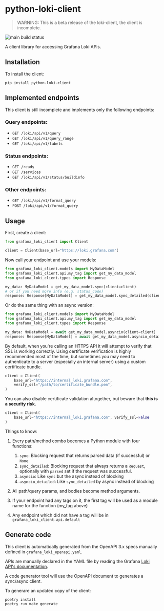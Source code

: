 # python-loki-client

> WARNING: This is a beta release of the loki-client, the client is incomplete.

![main build status](https://github.com/expobrain/python-loki-client/actions/workflows/main.yml/badge.svg?branch=main)

A client library for accessing Grafana Loki APIs.

## Installation

To install the client:

```shell
pip install python-loki-client
```

## Implemented endpoints

This client is still incomplete and implements only the following endpoints:

### Query endpoints:

- `GET /loki/api/v1/query`
- `GET /loki/api/v1/query_range`
- `GET /loki/api/v1/labels`

### Status endpoints:

- `GET /ready`
- `GET /services`
- `GET /loki/api/v1/status/buildinfo`

### Other endpoints:

- `GET /loki/api/v1/format_query`
- `POST /loki/api/v1/format_query`

## Usage

First, create a client:

```python
from grafana_loki_client import Client

client = Client(base_url="https://loki.grafana.com")
```

Now call your endpoint and use your models:

```python
from grafana_loki_client.models import MyDataModel
from grafana_loki_client.api.my_tag import get_my_data_model
from grafana_loki_client.types import Response

my_data: MyDataModel = get_my_data_model.sync(client=client)
# or if you need more info (e.g. status_code)
response: Response[MyDataModel] = get_my_data_model.sync_detailed(client=client)
```

Or do the same thing with an async version:

```python
from grafana_loki_client.models import MyDataModel
from grafana_loki_client.api.my_tag import get_my_data_model
from grafana_loki_client.types import Response

my_data: MyDataModel = await get_my_data_model.asyncio(client=client)
response: Response[MyDataModel] = await get_my_data_model.asyncio_detailed(client=client)
```

By default, when you're calling an HTTPS API it will attempt to verify that SSL is working correctly. Using certificate verification is highly recommended most of the time, but sometimes you may need to authenticate to a server (especially an internal server) using a custom certificate bundle.

```python
client = Client(
    base_url="https://internal_loki.grafana.com",
    verify_ssl="/path/to/certificate_bundle.pem",
)
```

You can also disable certificate validation altogether, but beware that **this is a security risk**.

```python
client = Client(
    base_url="https://internal_loki.grafana.com", verify_ssl=False
)
```

Things to know:

1. Every path/method combo becomes a Python module with four functions:

   1. `sync`: Blocking request that returns parsed data (if successful) or `None`
   1. `sync_detailed`: Blocking request that always returns a `Request`, optionally with `parsed` set if the request was successful.
   1. `asyncio`: Like `sync` but the async instead of blocking
   1. `asyncio_detailed`: Like `sync_detailed` by async instead of blocking

1. All path/query params, and bodies become method arguments.
1. If your endpoint had any tags on it, the first tag will be used as a module name for the function (my_tag above)
1. Any endpoint which did not have a tag will be in `grafana_loki_client.api.default`

## Generate code

This client is automatically generated from the OpenAPI 3.x specs manually defined in `grafana_loki_openapi.yaml`.

APIs are manually declared in the YAML file by reading the Grafana [Loki API's documentation](https://grafana.com/docs/loki/latest/api/).

A code generator tool will use the OpenAPI document to generates a sync/async client.

To generare an updated copy of the client:

```shell
poetry install
poetry run make generate
```
